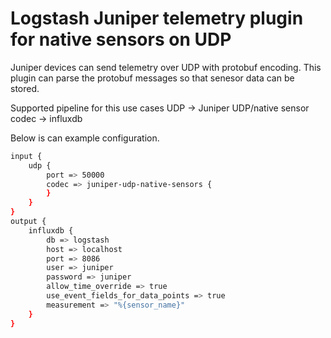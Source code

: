 # Logstash Juniper telemetry plugin for native sensors on UDP

Juniper devices can send telemetry over UDP with protobuf encoding.
This plugin can parse the protobuf messages so that senesor data can be stored.

Supported pipeline for this use cases UDP -> Juniper UDP/native sensor codec -> influxdb

Below is can example configuration.

```sh
input {
    udp {
        port => 50000
        codec => juniper-udp-native-sensors {
        }
    }
}
output {
    influxdb {
        db => logstash
        host => localhost
        port => 8086
        user => juniper
        password => juniper
        allow_time_override => true
        use_event_fields_for_data_points => true
        measurement => "%{sensor_name}"
    }
}
```

